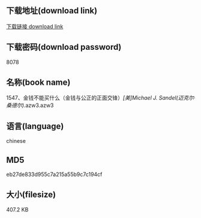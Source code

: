 ## 下载地址(download link)
[下载链接 download link](https://voluble-croquembouche-d321dc.netlify.app/?s=1547%E3%80%81%E9%87%91%E9%92%B1%E4%B8%8D%E8%83%BD%E4%B9%B0%E4%BB%80%E4%B9%88%EF%BC%88%E9%87%91%E9%92%B1%E4%B8%8E%E5%85%AC%E6%AD%A3%E7%9A%84%E6%AD%A3%E9%9D%A2%E4%BA%A4%E9%94%8B%EF%BC%89_%5B%E7%BE%8E%5DMichael+J.+Sandel%28%E8%BF%88%E5%85%8B%E5%B0%94%C2%B7%E6%A1%91%E5%BE%B7%E5%B0%94%29_.azw3)

## 下载密码(download password)
8078

## 名称(book name)
1547、金钱不能买什么（金钱与公正的正面交锋）_[美]Michael J. Sandel(迈克尔·桑德尔)_.azw3.azw3

## 语言(language)
chinese

## MD5
eb27de833d955c7a215a55b9c7c194cf

## 大小(filesize)
407.2 KB
